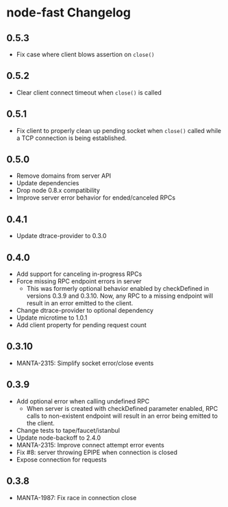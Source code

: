 # node-fast Changelog

## 0.5.3

- Fix case where client blows assertion on `close()`

## 0.5.2

- Clear client connect timeout when `close()` is called

## 0.5.1

- Fix client to properly clean up pending socket when `close()` called while a
  TCP connection is being established.

## 0.5.0

- Remove domains from server API
- Update dependencies
- Drop node 0.8.x compatibility
- Improve server error behavior for ended/canceled RPCs

## 0.4.1

- Update dtrace-provider to 0.3.0

## 0.4.0

 - Add support for canceling in-progress RPCs
 - Force missing RPC endpoint errors in server
   * This was formerly optional behavior enabled by checkDefined in versions
     0.3.9 and 0.3.10.  Now, any RPC to a missing endpoint will result in an
     error emitted to the client.
 - Change dtrace-provider to optional dependency
 - Update microtime to 1.0.1
 - Add client property for pending request count

## 0.3.10

 - MANTA-2315: Simplify socket error/close events

## 0.3.9

 - Add optional error when calling undefined RPC
   * When server is created with checkDefined parameter enabled, RPC calls to
     non-existent endpoint will result in an error being emitted to the client.
 - Change tests to tape/faucet/istanbul
 - Update node-backoff to 2.4.0
 - MANTA-2315: Improve connect attempt error events
 - Fix #8: server throwing EPIPE when connection is closed
 - Expose connection for requests

## 0.3.8

 - MANTA-1987: Fix race in connection close
